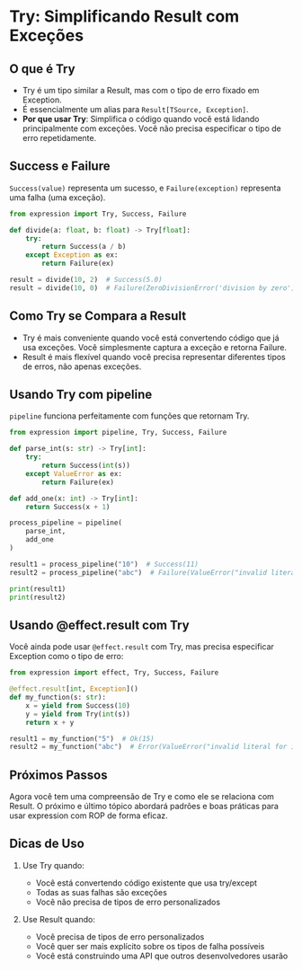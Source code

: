 # Try: Simplificando Result com Exceções

## O que é Try

- Try é um tipo similar a Result, mas com o tipo de erro fixado em Exception.
- É essencialmente um alias para `Result[TSource, Exception]`.
- **Por que usar Try**: Simplifica o código quando você está lidando principalmente com exceções. Você não precisa especificar o tipo de erro repetidamente.

## Success e Failure

`Success(value)` representa um sucesso, e `Failure(exception)` representa uma falha (uma exceção).

```python
from expression import Try, Success, Failure

def divide(a: float, b: float) -> Try[float]:
    try:
        return Success(a / b)
    except Exception as ex:
        return Failure(ex)

result = divide(10, 2)  # Success(5.0)
result = divide(10, 0)  # Failure(ZeroDivisionError('division by zero'))
```

## Como Try se Compara a Result

- Try é mais conveniente quando você está convertendo código que já usa exceções. Você simplesmente captura a exceção e retorna Failure.
- Result é mais flexível quando você precisa representar diferentes tipos de erros, não apenas exceções.

## Usando Try com pipeline

`pipeline` funciona perfeitamente com funções que retornam Try.

```python
from expression import pipeline, Try, Success, Failure

def parse_int(s: str) -> Try[int]:
    try:
        return Success(int(s))
    except ValueError as ex:
        return Failure(ex)

def add_one(x: int) -> Try[int]:
    return Success(x + 1)

process_pipeline = pipeline(
    parse_int,
    add_one
)

result1 = process_pipeline("10")  # Success(11)
result2 = process_pipeline("abc")  # Failure(ValueError("invalid literal for int()..."))

print(result1)
print(result2)
```

## Usando @effect.result com Try

Você ainda pode usar `@effect.result` com Try, mas precisa especificar Exception como o tipo de erro:

```python
from expression import effect, Try, Success, Failure

@effect.result[int, Exception]()
def my_function(s: str):
    x = yield from Success(10)
    y = yield from Try(int(s))
    return x + y

result1 = my_function("5")  # Ok(15)
result2 = my_function("abc")  # Error(ValueError("invalid literal for int()..."))
```

## Próximos Passos

Agora você tem uma compreensão de Try e como ele se relaciona com Result. O próximo e último tópico abordará padrões e boas práticas para usar expression com ROP de forma eficaz.

## Dicas de Uso

1. Use Try quando:
   - Você está convertendo código existente que usa try/except
   - Todas as suas falhas são exceções
   - Você não precisa de tipos de erro personalizados

2. Use Result quando:
   - Você precisa de tipos de erro personalizados
   - Você quer ser mais explícito sobre os tipos de falha possíveis
   - Você está construindo uma API que outros desenvolvedores usarão